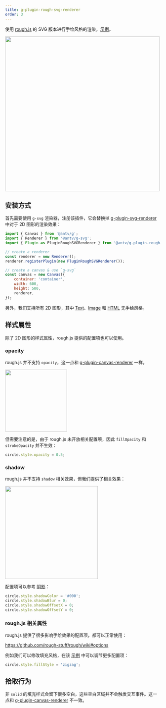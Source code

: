 ```yaml
---
title: g-plugin-rough-svg-renderer
order: 3
---
```


使用 [rough.js](https://roughjs.com/) 的 SVG 版本进行手绘风格的渲染，[示例](/zh/examples/plugins#rough)。

<img src="https://gw.alipayobjects.com/mdn/rms_6ae20b/afts/img/A*d4iiS5_3YVIAAAAAAAAAAAAAARQnAQ" width="500">

## 安装方式

首先需要使用 `g-svg` 渲染器，注册该插件，它会替换掉 [g-plugin-svg-renderer](/zh/docs/plugins/svg-renderer) 中对于 2D 图形的渲染效果：

```js
import { Canvas } from '@antv/g';
import { Renderer } from '@antv/g-svg';
import { Plugin as PluginRoughSVGRenderer } from '@antv/g-plugin-rough-svg-renderer';

// create a renderer
const renderer = new Renderer();
renderer.registerPlugin(new PluginRoughSVGRenderer());

// create a canvas & use `g-svg`
const canvas = new Canvas({
    container: 'container',
    width: 600,
    height: 500,
    renderer,
});
```

另外，我们支持所有 2D 图形，其中 [Text](/zh/docs/api/basic/text)、[Image](/zh/docs/api/basic/image) 和 [HTML](/zh/docs/api/basic/html) 无手绘风格。

## 样式属性

除了 2D 图形的样式属性，rough.js 提供的配置项也可以使用。

### opacity

rough.js 并不支持 `opacity`，这一点和 [g-plugin-canvas-renderer](/zh/docs/plugins/canvas-renderer) 一样。

<img src="https://gw.alipayobjects.com/mdn/rms_6ae20b/afts/img/A*gl6ETYiyCCQAAAAAAAAAAAAAARQnAQ" width="200">

但需要注意的是，由于 rough.js 未开放相关配置项，因此 `fillOpacity` 和 `strokeOpacity` 并不生效：

```js
circle.style.opacity = 0.5;
```

### shadow

rough.js 并不支持 `shadow` 相关效果，但我们提供了相关效果：

<img src="https://gw.alipayobjects.com/mdn/rms_6ae20b/afts/img/A*JKLVSrYk7BYAAAAAAAAAAAAAARQnAQ" width="300">

配置项可以参考 [阴影](/zh/docs/api/basic/display-object#阴影)：

```js
circle.style.shadowColor = '#000';
circle.style.shadowBlur = 0;
circle.style.shadowOffsetX = 0;
circle.style.shadowOffsetY = 0;
```

### rough.js 相关属性

rough.js 提供了很多影响手绘效果的配置项，都可以正常使用：

https://github.com/rough-stuff/rough/wiki#options

例如我们可以修改填充风格，在该 [示例](/zh/examples/plugins#rough) 中可以调节更多配置项：

```js
circle.style.fillStyle = 'zigzag';
```

## 拾取行为

非 `solid` 的填充样式会留下很多空白，这些空白区域并不会触发交互事件。这一点和 [g-plugin-canvas-renderer](/zh/docs/plugins/canvas-renderer) 不一致。
